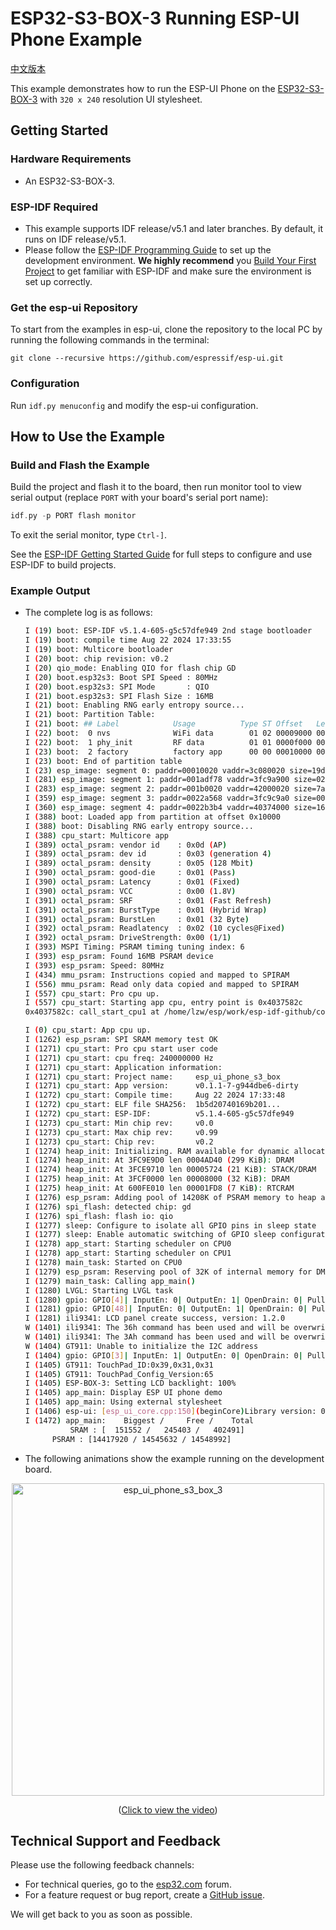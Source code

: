 # ESP32-S3-BOX-3 Running ESP-UI Phone Example

[中文版本](./README_CN.md)

This example demonstrates how to run the ESP-UI Phone on the [ESP32-S3-BOX-3](https://github.com/espressif/esp-box/tree/master) with `320 x 240` resolution UI stylesheet.

## Getting Started

### Hardware Requirements

* An ESP32-S3-BOX-3.

### ESP-IDF Required

- This example supports IDF release/v5.1 and later branches. By default, it runs on IDF release/v5.1.
- Please follow the [ESP-IDF Programming Guide](https://docs.espressif.com/projects/esp-idf/en/latest/esp32/get-started/index.html) to set up the development environment. **We highly recommend** you [Build Your First Project](https://docs.espressif.com/projects/esp-idf/en/latest/esp32/get-started/index.html#build-your-first-project) to get familiar with ESP-IDF and make sure the environment is set up correctly.

### Get the esp-ui Repository

To start from the examples in esp-ui, clone the repository to the local PC by running the following commands in the terminal:

```
git clone --recursive https://github.com/espressif/esp-ui.git
```

### Configuration

Run `idf.py menuconfig` and modify the esp-ui configuration.

## How to Use the Example

### Build and Flash the Example

Build the project and flash it to the board, then run monitor tool to view serial output (replace `PORT` with your board's serial port name):

```c
idf.py -p PORT flash monitor
```

To exit the serial monitor, type `Ctrl-]`.

See the [ESP-IDF Getting Started Guide](https://docs.espressif.com/projects/esp-idf/en/latest/get-started/index.html) for full steps to configure and use ESP-IDF to build projects.

### Example Output

- The complete log is as follows:

    ```bash
    I (19) boot: ESP-IDF v5.1.4-605-g5c57dfe949 2nd stage bootloader
    I (19) boot: compile time Aug 22 2024 17:33:55
    I (19) boot: Multicore bootloader
    I (20) boot: chip revision: v0.2
    I (20) qio_mode: Enabling QIO for flash chip GD
    I (20) boot.esp32s3: Boot SPI Speed : 80MHz
    I (20) boot.esp32s3: SPI Mode       : QIO
    I (21) boot.esp32s3: SPI Flash Size : 16MB
    I (21) boot: Enabling RNG early entropy source...
    I (21) boot: Partition Table:
    I (21) boot: ## Label            Usage          Type ST Offset   Length
    I (22) boot:  0 nvs              WiFi data        01 02 00009000 00006000
    I (22) boot:  1 phy_init         RF data          01 01 0000f000 00001000
    I (23) boot:  2 factory          factory app      00 00 00010000 00400000
    I (23) boot: End of partition table
    I (23) esp_image: segment 0: paddr=00010020 vaddr=3c080020 size=19df50h (1695568) map
    I (281) esp_image: segment 1: paddr=001adf78 vaddr=3fc9a900 size=020a0h (  8352) load
    I (283) esp_image: segment 2: paddr=001b0020 vaddr=42000020 size=7a540h (501056) map
    I (359) esp_image: segment 3: paddr=0022a568 vaddr=3fc9c9a0 size=00e44h (  3652) load
    I (360) esp_image: segment 4: paddr=0022b3b4 vaddr=40374000 size=168d4h ( 92372) load
    I (388) boot: Loaded app from partition at offset 0x10000
    I (388) boot: Disabling RNG early entropy source...
    I (388) cpu_start: Multicore app
    I (389) octal_psram: vendor id    : 0x0d (AP)
    I (389) octal_psram: dev id       : 0x03 (generation 4)
    I (389) octal_psram: density      : 0x05 (128 Mbit)
    I (390) octal_psram: good-die     : 0x01 (Pass)
    I (390) octal_psram: Latency      : 0x01 (Fixed)
    I (390) octal_psram: VCC          : 0x00 (1.8V)
    I (391) octal_psram: SRF          : 0x01 (Fast Refresh)
    I (391) octal_psram: BurstType    : 0x01 (Hybrid Wrap)
    I (391) octal_psram: BurstLen     : 0x01 (32 Byte)
    I (392) octal_psram: Readlatency  : 0x02 (10 cycles@Fixed)
    I (392) octal_psram: DriveStrength: 0x00 (1/1)
    I (393) MSPI Timing: PSRAM timing tuning index: 6
    I (393) esp_psram: Found 16MB PSRAM device
    I (393) esp_psram: Speed: 80MHz
    I (434) mmu_psram: Instructions copied and mapped to SPIRAM
    I (556) mmu_psram: Read only data copied and mapped to SPIRAM
    I (557) cpu_start: Pro cpu up.
    I (557) cpu_start: Starting app cpu, entry point is 0x4037582c
    0x4037582c: call_start_cpu1 at /home/lzw/esp/work/esp-idf-github/components/esp_system/port/cpu_start.c:159

    I (0) cpu_start: App cpu up.
    I (1262) esp_psram: SPI SRAM memory test OK
    I (1271) cpu_start: Pro cpu start user code
    I (1271) cpu_start: cpu freq: 240000000 Hz
    I (1271) cpu_start: Application information:
    I (1271) cpu_start: Project name:     esp_ui_phone_s3_box
    I (1271) cpu_start: App version:      v0.1.1-7-g944dbe6-dirty
    I (1272) cpu_start: Compile time:     Aug 22 2024 17:33:48
    I (1272) cpu_start: ELF file SHA256:  1b5d20740169b201...
    I (1272) cpu_start: ESP-IDF:          v5.1.4-605-g5c57dfe949
    I (1273) cpu_start: Min chip rev:     v0.0
    I (1273) cpu_start: Max chip rev:     v0.99
    I (1273) cpu_start: Chip rev:         v0.2
    I (1274) heap_init: Initializing. RAM available for dynamic allocation:
    I (1274) heap_init: At 3FC9E9D0 len 0004AD40 (299 KiB): DRAM
    I (1274) heap_init: At 3FCE9710 len 00005724 (21 KiB): STACK/DRAM
    I (1275) heap_init: At 3FCF0000 len 00008000 (32 KiB): DRAM
    I (1275) heap_init: At 600FE010 len 00001FD8 (7 KiB): RTCRAM
    I (1276) esp_psram: Adding pool of 14208K of PSRAM memory to heap allocator
    I (1276) spi_flash: detected chip: gd
    I (1276) spi_flash: flash io: qio
    I (1277) sleep: Configure to isolate all GPIO pins in sleep state
    I (1277) sleep: Enable automatic switching of GPIO sleep configuration
    I (1278) app_start: Starting scheduler on CPU0
    I (1278) app_start: Starting scheduler on CPU1
    I (1278) main_task: Started on CPU0
    I (1279) esp_psram: Reserving pool of 32K of internal memory for DMA/internal allocations
    I (1279) main_task: Calling app_main()
    I (1280) LVGL: Starting LVGL task
    I (1280) gpio: GPIO[4]| InputEn: 0| OutputEn: 1| OpenDrain: 0| Pullup: 0| Pulldown: 0| Intr:0
    I (1281) gpio: GPIO[48]| InputEn: 0| OutputEn: 1| OpenDrain: 0| Pullup: 0| Pulldown: 0| Intr:0
    I (1281) ili9341: LCD panel create success, version: 1.2.0
    W (1401) ili9341: The 36h command has been used and will be overwritten by external initialization sequence
    W (1401) ili9341: The 3Ah command has been used and will be overwritten by external initialization sequence
    W (1404) GT911: Unable to initialize the I2C address
    I (1404) gpio: GPIO[3]| InputEn: 1| OutputEn: 0| OpenDrain: 0| Pullup: 0| Pulldown: 0| Intr:2
    I (1405) GT911: TouchPad_ID:0x39,0x31,0x31
    I (1405) GT911: TouchPad_Config_Version:65
    I (1405) ESP-BOX-3: Setting LCD backlight: 100%
    I (1405) app_main: Display ESP UI phone demo
    I (1405) app_main: Using external stylesheet
    I (1406) esp-ui: [esp_ui_core.cpp:150](beginCore)Library version: 0.1.0
    I (1472) app_main:    Biggest /     Free /    Total
              SRAM : [  151552 /   245403 /   402491]
          PSRAM : [14417920 / 14545632 / 14548992]
    ```

- The following animations show the example running on the development board.

<p align="center">
<img src="https://dl.espressif.com/AE/esp-dev-kits/esp_ui_phone_s3_box_3.gif" alt ="esp_ui_phone_s3_box_3" width="500">
</p>

<p align="center">
(<a href="https://dl.espressif.com/AE/esp-dev-kits/esp_ui_phone_s3_box_3.mp4">Click to view the video</a>)
</p>

## Technical Support and Feedback

Please use the following feedback channels:

- For technical queries, go to the [esp32.com](https://esp32.com/viewforum.php?f=22) forum.
- For a feature request or bug report, create a [GitHub issue](https://github.com/espressif/esp-ui/issues).

We will get back to you as soon as possible.
